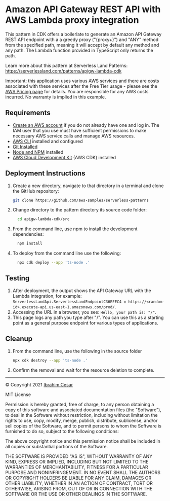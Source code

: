 # Amazon API Gateway REST API with AWS Lambda proxy integration

This pattern in CDK offers a boilerlate to generate an Amazon API Gateway REST API endpoint with a a greedy proxy ("{proxy+}") and "ANY" method from the specified path, meaning it will accept by default any method and any path. The Lambda function provided in TypeScript only returns the path.

Learn more about this pattern at Serverless Land Patterns: https://serverlessland.com/patterns/apigw-lambda-cdk

Important: this application uses various AWS services and there are costs associated with these services after the Free Tier usage - please see the [AWS Pricing page](https://aws.amazon.com/pricing/) for details. You are responsible for any AWS costs incurred. No warranty is implied in this example.

## Requirements

* [Create an AWS account](https://portal.aws.amazon.com/gp/aws/developer/registration/index.html) if you do not already have one and log in. The IAM user that you use must have sufficient permissions to make necessary AWS service calls and manage AWS resources.
* [AWS CLI](https://docs.aws.amazon.com/cli/latest/userguide/install-cliv2.html) installed and configured
* [Git Installed](https://git-scm.com/book/en/v2/Getting-Started-Installing-Git)
* [Node and NPM](https://nodejs.org/en/download/) installed
* [AWS Cloud Development Kit](https://docs.aws.amazon.com/cdk/latest/guide/cli.html) (AWS CDK) installed

## Deployment Instructions

1. Create a new directory, navigate to that directory in a terminal and clone the GitHub repository:
    ```bash
    git clone https://github.com/aws-samples/serverless-patterns
    ```
2. Change directory to the pattern directory its source code folder:
    ```bash
      cd apigw-lambda-cdk/src
    ```
3. From the command line, use npm to install the development dependencies:
    ```bash
      npm install
    ```
4. To deploy from the command line use the following:
    ```bash
      npx cdk deploy --app 'ts-node .'
    ```

## Testing

1. After deployment, the output shows the API Gateway URL with the Lambda integration, for example: ```ServerlessLandApi.ServerlessLandEndpointC36EEEC4 = https://<random-id>.execute-api.us-east-1.amazonaws.com/prod/```.
1. Accessing the URL in a browser, you see: ```Hello, your path is: "/"```.
3. This page logs any path you type after "/". You can use this as a starting point as a general purpose endpoint for various types of applications.

## Cleanup
 
1. From the command line, use the following in the source folder
    ```bash
    npx cdk destroy --app 'ts-node .'
    ```
2. Confirm the removal and wait for the resource deletion to complete.

----

© Copyright 2021 [Ibrahim Cesar](https://ibrahimcesar.cloud)

MIT License

Permission is hereby granted, free of charge, to any person obtaining a copy of this software and associated documentation files (the "Software"), to deal in the Software without restriction, including without limitation the rights to use, copy, modify, merge, publish, distribute, sublicense, and/or sell copies of the Software, and to permit persons to whom the Software is furnished to do so, subject to the following conditions:

The above copyright notice and this permission notice shall be included in all copies or substantial portions of the Software.

THE SOFTWARE IS PROVIDED "AS IS", WITHOUT WARRANTY OF ANY KIND, EXPRESS OR IMPLIED, INCLUDING BUT NOT LIMITED TO THE WARRANTIES OF MERCHANTABILITY, FITNESS FOR A PARTICULAR PURPOSE AND NONINFRINGEMENT. IN NO EVENT SHALL THE AUTHORS OR COPYRIGHT HOLDERS BE LIABLE FOR ANY CLAIM, DAMAGES OR OTHER LIABILITY, WHETHER IN AN ACTION OF CONTRACT, TORT OR OTHERWISE, ARISING FROM, OUT OF OR IN CONNECTION WITH THE SOFTWARE OR THE USE OR OTHER DEALINGS IN THE SOFTWARE.

